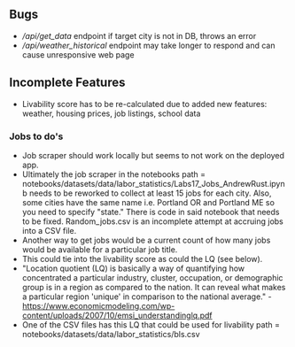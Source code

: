 ## Bugs
- */api/get_data* endpoint if target city is not in DB, throws an error
- */api/weather_historical* endpoint may take longer to respond and can cause unresponsive web page

## Incomplete Features
- Livability score has to be re-calculated due to added new features: weather, housing prices, job listings, school data

### Jobs to do's
- Job scraper should work locally but seems to not work on the deployed app.
- Ultimately the job scraper in the notebooks path = notebooks/datasets/data/labor_statistics/Labs17_Jobs_AndrewRust.ipynb needs to be reworked to collect at least 15 jobs for each city.  Also, some cities have the same name i.e. Portland OR and Portland ME so you need to specify "state."  There is code in said notebook that needs to be fixed.  Random_jobs.csv is an incomplete attempt at accruing jobs into a CSV file.
- Another way to get jobs would be a current count of how many jobs would be available for a particular job title.
- This could tie into the livability score as could the LQ (see below).
- "Location quotient (LQ) is basically a way of quantifying how concentrated a particular industry, cluster,
occupation, or demographic group is in a region as compared to the nation. It can reveal what makes a
particular region 'unique' in comparison to the national average." - https://www.economicmodeling.com/wp-content/uploads/2007/10/emsi_understandinglq.pdf 
- One of the CSV files has this LQ that could be used for livability path = notebooks/datasets/data/labor_statistics/bls.csv
